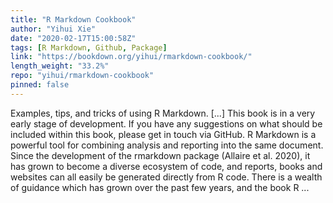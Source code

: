 ```yaml
---
title: "R Markdown Cookbook"
author: "Yihui Xie"
date: "2020-02-17T15:00:58Z"
tags: [R Markdown, Github, Package]
link: "https://bookdown.org/yihui/rmarkdown-cookbook/"
length_weight: "33.2%"
repo: "yihui/rmarkdown-cookbook"
pinned: false
---
```


Examples, tips, and tricks of using R Markdown. [...] This book is in a very early stage of development. If you have any suggestions on what should be included within this book, please get in touch via GitHub. R Markdown is a powerful tool for combining analysis and reporting into the same document. Since the development of the rmarkdown package (Allaire et al. 2020), it has grown to become a diverse ecosystem of code, and reports, books and websites can all easily be generated directly from R code. There is a wealth of guidance which has grown over the past few years, and the book R ...

